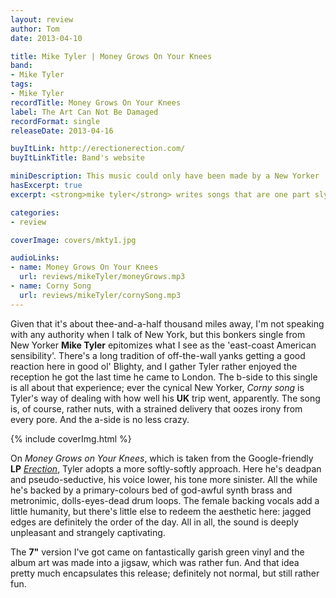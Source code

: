 ```yaml
---
layout: review
author: Tom
date: 2013-04-10

title: Mike Tyler | Money Grows On Your Knees
band:
- Mike Tyler
tags:
- Mike Tyler
recordTitle: Money Grows On Your Knees
label: The Art Can Not Be Damaged
recordFormat: single
releaseDate: 2013-04-16

buyItLink: http://erectionerection.com/
buyItLinkTitle: Band's website

miniDescription: This music could only have been made by a New Yorker
hasExcerpt: true
excerpt: <strong>mike tyler</strong> writes songs that are one part sly intelligence to two parts batshitcrazy.

categories:
- review

coverImage: covers/mkty1.jpg

audioLinks:
- name: Money Grows On Your Knees
  url: reviews/mikeTyler/moneyGrows.mp3
- name: Corny Song
  url: reviews/mikeTyler/cornySong.mp3
---
```


Given that it's about thee-and-a-half thousand miles away, I'm not speaking with any authority when I talk of New York, but this bonkers single from New Yorker **Mike Tyler** epitomizes what I see as the 'east-coast American sensibility'. There's a long tradition of off-the-wall yanks getting a good reaction here in good ol' Blighty, and I gather Tyler rather enjoyed the reception he got the last time he came to London. The b-side to this single is all about that experience; ever the cynical New Yorker, *Corny song* is Tyler's way of dealing with how well his **UK** trip went, apparently. The song is, of course, rather nuts, with a strained delivery that oozes irony from every pore. And the a-side is no less crazy.

<div>{% include coverImg.html %}</div>

On *Money Grows on Your Knees*, which is taken from the Google-friendly **LP** [*Erection*](http://www.amazon.co.uk/gp/product/B008HFS3VI/ref=as_li_ss_tl?ie=UTF8&camp=1634&creative=19450&creativeASIN=B008HFS3VI&linkCode=as2&tag=eatebymons-21), Tyler adopts a more softly-softly approach. Here he's deadpan and pseudo-seductive, his voice lower, his tone more sinister. All the while he's backed by a primary-colours bed of god-awful synth brass and metronimic, dolls-eyes-dead drum loops. The female backing vocals add a little humanity, but there's little else to redeem the aesthetic here: jagged edges are definitely the order of the day. All in all, the sound is deeply unpleasant and strangely captivating.

The **7"** version I've got came on fantastically garish green vinyl and the album art was made into a jigsaw, which was rather fun. And that idea pretty much encapsulates this release; definitely not normal, but still rather fun.

